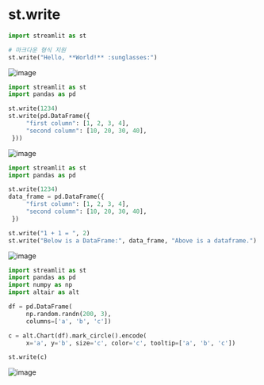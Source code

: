 # st.write

```python
import streamlit as st

# 마크다운 형식 지원
st.write("Hello, **World!** :sunglasses:")

```
![image](https://user-images.githubusercontent.com/102650331/169700551-3157b388-dbc3-4404-ac08-bdd84d77ad8b.png)

```python
import streamlit as st
import pandas as pd

st.write(1234)
st.write(pd.DataFrame({
     "first column": [1, 2, 3, 4],
     "second column": [10, 20, 30, 40],
 }))

```
![image](https://user-images.githubusercontent.com/102650331/169700632-e80358c9-f34a-47e2-b389-549afffe3a83.png)

```python
import streamlit as st
import pandas as pd

st.write(1234)
data_frame = pd.DataFrame({
     "first column": [1, 2, 3, 4],
     "second column": [10, 20, 30, 40],
 })

st.write("1 + 1 = ", 2)
st.write("Below is a DataFrame:", data_frame, "Above is a dataframe.")

```
![image](https://user-images.githubusercontent.com/102650331/169700743-c190fa1d-6f62-4148-ac22-4eecb1f30ff9.png)

```python
import streamlit as st
import pandas as pd
import numpy as np
import altair as alt

df = pd.DataFrame(
     np.random.randn(200, 3),
     columns=['a', 'b', 'c'])

c = alt.Chart(df).mark_circle().encode(
     x='a', y='b', size='c', color='c', tooltip=['a', 'b', 'c'])

st.write(c)

```
![image](https://user-images.githubusercontent.com/102650331/169700843-31d74937-3314-4591-81f7-466afe369af1.png)





